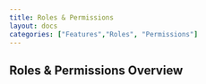 ```yaml
---
title: Roles & Permissions
layout: docs
categories: ["Features","Roles", "Permissions"]
---
```


## Roles & Permissions Overview